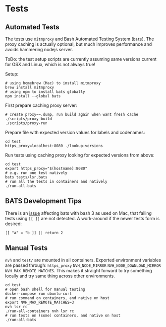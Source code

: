 # Tests

## Automated Tests

The tests use `mitmproxy` and Bash Automated Testing System (`bats`). The proxy caching is actually optional, but much improves performance and avoids hammering nodejs server.

ToDo: the test setup scripts are currently assuming same versions current for OSX and Linux, which is not always true!

Setup:

    # using homebrew (Mac) to install mitmproxy
    brew install mitmproxy
    # using npm to install bats globally
    npm install --global bats

First prepare caching proxy server:

    # create proxy~~.dump, run build again when want fresh cache
    ./scripts/proxy-build
    ./scripts/proxy-run

Prepare file with expected version values for labels and codenames:

    cd test
    https_proxy=localhost:8080 ./lookup-versions

Run tests using caching proxy looking for expected versions from above:

    cd test
    export https_proxy="$(hostname):8080"
    # e.g. run one test natively
    bats tests/lsr.bats
    # run all the tests in containers and natively
    ./run-all-bats

## BATS Development Tips

There is an [issue](https://github.com/bats-core/bats-core/pull/24) affecting bats with bash 3 as used on Mac, that failing tests using `[[ ]]` are not detected. A work-around if the newer tests form is desired:

    [[ "a" = "b ]] || return 2

## Manual Tests

`nvh` and `test/` are mounted in all containers. Exported environment variables are passed through: `https_proxy` `NVH_NODE_MIRROR` `NVH_NODE_DOWNLOAD_MIRROR` `NVH_MAX_REMOTE_MATCHES`. This makes it straight forward to try something locally and try same thing across other environments.

    cd test
    # open bash shell for manual testing
    docker-compose run ubuntu-curl
    # run command on containers, and native on host
    export NVH_MAX_REMOTE_MATCHES=3
    nvh lsr rc
    ./run-all-containers nvh lsr rc
    # run tests on (some) containers, and native on host
    ./run-all-bats
